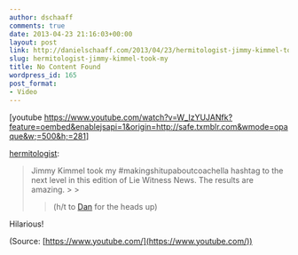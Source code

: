 ```yaml
---
author: dschaaff
comments: true
date: 2013-04-23 21:16:03+00:00
layout: post
link: http://danielschaaff.com/2013/04/23/hermitologist-jimmy-kimmel-took-my/
slug: hermitologist-jimmy-kimmel-took-my
title: No Content Found
wordpress_id: 165
post_format:
- Video
---
```


[youtube https://www.youtube.com/watch?v=W_IzYUJANfk?feature=oembed&enablejsapi=1&origin=http://safe.txmblr.com&wmode=opaque&w;=500&h;=281]


[hermitologist](http://hermitology.com/post/48699361759/jimmy-kimmel-took-my-makingshitupaboutcoachella):





<blockquote>Jimmy Kimmel took my #makingshitupaboutcoachella hashtag to the next level in this edition of Lie Witness News. The results are amazing.
> 
> 

> 
> (h/t to [Dan](https://twitter.com/TheSchwal) for the heads up)
> 
> </blockquote>





Hilarious!

(Source: [https://www.youtube.com/](https://www.youtube.com/))
